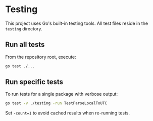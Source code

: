 # Testing

This project uses Go's built-in testing tools. All test files reside in the `testing` directory.

## Run all tests

From the repository root, execute:

```bash
go test ./...
```

## Run specific tests

To run tests for a single package with verbose output:

```bash
go test -v ./testing -run TestParseLocalToUTC
```

Set `-count=1` to avoid cached results when re-running tests.
